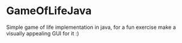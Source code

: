 # GameOfLifeJava

Simple game of life implementation in java, for a fun exercise make a visually appealing GUI for it :)
